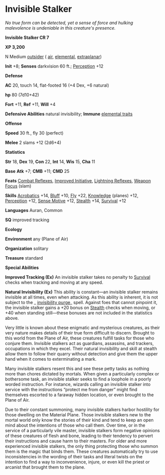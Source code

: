 # Invisible Stalker

_No true form can be detected, yet a sense of force and hulking malevolence is undeniable in this creature's presence._

**Invisible Stalker CR 7**

**XP 3,200**

N Medium [outsider](creatureTypes#_outsider) ( [air](creatureTypes#_air-subtype), [elemental](creatureTypes#_elemental-subtype), [extraplanar](creatureTypes#_extraplanar-subtype))

**Init** +8; **Senses** darkvision 60 ft.; [Perception](../skills/perception#_perception) +12

**Defense**

**AC** 20, touch 14, flat-footed 16 (+4 Dex, +6 natural)

**hp** 80 (7d10+42)

**Fort** +11, **Ref** +11, **Will** +4

**Defensive Abilities** natural invisibility; **Immune** [elemental traits](creatureTypes#_elemental-subtype)

**Offense**

**Speed** 30 ft., fly 30 (perfect)

**Melee** 2 slams +12 (2d6+4)

**Statistics**

**Str** 18, **Dex** 19, **Con** 22, **Int** 14, **Wis** 15, **Cha** 11

**Base**  **Atk** +7; **CMB** +11; **CMD** 25

**Feats** [Combat Reflexes](../feats#_combat-reflexes), [Improved Initiative](../feats#_improved-initiative), [Lightning Reflexes](../feats#_lightning-reflexes), [Weapon Focus](../feats#_weapon-focus) (slam)

**Skills** [Acrobatics](../skills/acrobatics#_acrobatics) +14, [Bluff](../skills/bluff#_bluff) +10, [Fly](../skills/fly#_fly) +22, [Knowledge](../skills/knowledge#_knowledge) (planes) +12, [Perception](../skills/perception#_perception) +12, [Sense Motive](../skills/senseMotive#_sense-motive) +12, [Stealth](../skills/stealth#_stealth) +14, [Survival](../skills/survival#_survival) +12

**Languages** Auran, Common

**SQ** improved tracking

**Ecology**

**Environment** any (Plane of Air)

**Organization** solitary

**Treasure** standard

**Special Abilities**

**Improved Tracking (Ex)** An invisible stalker takes no penalty to [Survival](../skills/survival#_survival) checks when tracking and moving at any speed.

**Natural Invisibility (Ex)** This ability is constant—an invisible stalker remains invisible at all times, even when attacking. As this ability is inherent, it is not subject to the _ [invisibility purge](../spells/invisibilityPurge#_invisibility-purge)_ spell. Against foes that cannot pinpoint it, the invisible stalker gains a +20 bonus on [Stealth](../skills/stealth#_stealth) checks when moving, or +40 when standing still—these bonuses are not included in the statistics above.

Very little is known about these enigmatic and mysterious creatures, as their very nature makes details of their true form difficult to discern. Brought to this world from the Plane of Air, these creatures fulfill tasks for those who conjure them. Invisible stalkers act as guardians, assassins, and trackers, occupations in which they excel. Their natural invisibility and skill at stealth allow them to follow their quarry without detection and give them the upper hand when it comes to exterminating a mark.

Many invisible stalkers resent this and see these petty tasks as nothing more than chores dictated by mortals. When given a particularly complex or bothersome task, an invisible stalker seeks to find a loophole in a poorly worded instruction. For instance, wizards calling an invisible stalker into service with the instructions “protect me from danger” might find themselves escorted to a faraway hidden location, or even brought to the Plane of Air.

Due to their constant summoning, many invisible stalkers harbor hostility for those dwelling on the Material Plane. Those invisible stalkers new to the mortal world only know the stories of their kind and tend to keep an open mind about the intentions of those who call them. Over time, or in the service of a particularly vile master, invisible stalkers form negative opinions of these creatures of flesh and bone, leading to their tendency to pervert their instructions and cause harm to their masters. For older and more experienced invisible stalkers, the only thing protecting those who summon them is the magic that binds them. These creatures automatically try to use inconsistencies in the wording of their tasks and literal twists on the intention to find a way to inconvenience, injure, or even kill the priest or arcanist that brought them to the plane.

